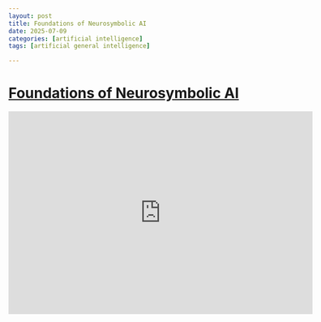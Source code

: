 ```yaml
---
layout: post
title: Foundations of Neurosymbolic AI
date: 2025-07-09
categories: [artificial intelligence]
tags: [artificial general intelligence]

---
```


# [Foundations of Neurosymbolic AI](https://www.youtube.com/watch?v=9Jc3g6sPpUU)


<iframe width="600" height="400" src="https://www.youtube.com/embed/9Jc3g6sPpUU?si=hpSyDfMU_74Aa4SK" title="YouTube video player" frameborder="0" allow="accelerometer; autoplay; clipboard-write; encrypted-media; gyroscope; picture-in-picture; web-share" referrerpolicy="strict-origin-when-cross-origin" allowfullscreen></iframe>